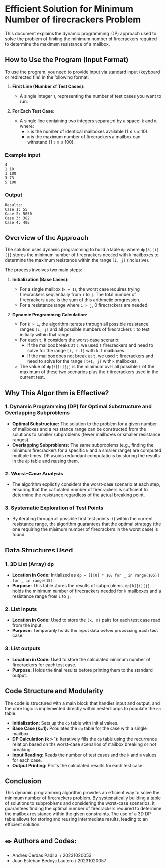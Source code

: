 # Efficient Solution for Minimum Number of firecrackers Problem

This document explains the dynamic programming (DP) approach used to solve the problem of finding the minimum number of firecrackers required to determine the maximum resistance of a mailbox.

## How to Use the Program (Input Format)

To use the program, you need to provide input via standard input (keyboard or redirected file) in the following format:

1.  **First Line (Number of Test Cases):**
    - A single integer `T`, representing the number of test cases you want to run.

2.  **For Each Test Case:**
    - A single line containing two integers separated by a space: `k` and `m`, where:
        - `k` is the number of identical mailboxes available (1 ≤ `k` ≤ 10).
        - `m` is the maximum number of firecrackers a mailbox can withstand (1 ≤ `m` ≤ 100).

### Example input
```
4
1 10
1 100
3 73
5 100
```

### Output
```
Results:
Case 1: 55
Case 2: 5050
Case 3: 382
Case 4: 495
```

## Overview of the Approach

The solution uses dynamic programming to build a table `dp` where `dp[k][i][j]` stores the minimum number of firecrackers needed with `k` mailboxes to determine the maximum resistance within the range `[i, j]` (inclusive).

The process involves two main steps:

1.  **Initialization (Base Cases):**
    - For a single mailbox (`k = 1`), the worst case requires trying firecrackers sequentially from `i` to `j`. The total number of firecrackers used is the sum of this arithmetic progression.
    - For a resistance range where `i > j`, 0 firecrackers are needed.

2.  **Dynamic Programming Calculation:**
    - For `k > 1`, the algorithm iterates through all possible resistance ranges `[i, j]` and all possible numbers of firecrackers `t` to test initially within that range.
    - For each `t`, it considers the worst-case scenario:
        - If the mailbox breaks at `t`, we used `t` firecrackers and need to solve for the range `[i, t-1]` with `k-1` mailboxes.
        - If the mailbox does not break at `t`, we used `t` firecrackers and need to solve for the range `[t+1, j]` with `k` mailboxes.
    - The value of `dp[k][i][j]` is the minimum over all possible `t` of the maximum of these two scenarios plus the `t` firecrackers used in the current test.

## Why This Algorithm is Effective?

### 1. **Dynamic Programming (DP) for Optimal Substructure and Overlapping Subproblems**
- **Optimal Substructure:** The solution to the problem for a given number of mailboxes and a resistance range can be constructed from the solutions to smaller subproblems (fewer mailboxes or smaller resistance ranges).
- **Overlapping Subproblems:** The same subproblems (e.g., finding the minimum firecrackers for a specific `k` and a smaller range) are computed multiple times. DP avoids redundant computations by storing the results in the `dp` table and reusing them.

### 2. **Worst-Case Analysis**
- The algorithm explicitly considers the worst-case scenario at each step, ensuring that the calculated number of firecrackers is sufficient to determine the resistance regardless of the actual breaking point.

### 3. **Systematic Exploration of Test Points**
- By iterating through all possible first test points (`t`) within the current resistance range, the algorithm guarantees that the optimal strategy (the one requiring the minimum number of firecrackers in the worst case) is found.

## Data Structures Used

### 1. **3D List (Array) dp**
- **Location in Code:** Initialized as `dp = [[[0] * 105 for _ in range(105)] for _ in range(15)]`.
- **Purpose:** This table stores the results of subproblems. `dp[k][i][j]` holds the minimum number of firecrackers needed for `k` mailboxes and a resistance range from `i` to `j`.

### 2. **List inputs**
- **Location in Code:** Used to store the `(k, m)` pairs for each test case read from the input.
- **Purpose:** Temporarily holds the input data before processing each test case.

### 3. **List outputs**
- **Location in Code:** Used to store the calculated minimum number of firecrackers for each test case.
- **Purpose:** Holds the final results before printing them to the standard output.

## Code Structure and Modularity

The code is structured with a main block that handles input and output, and the core logic is implemented directly within nested loops to populate the `dp` table.

- **Initialization:** Sets up the `dp` table with initial values.
- **Base Case (k=1):** Populates the `dp` table for the case with a single mailbox.
- **DP Calculation (k > 1):** Iteratively fills the `dp` table using the recurrence relation based on the worst-case scenarios of mailbox breaking or not breaking.
- **Input Reading:** Reads the number of test cases and the `k` and `m` values for each case.
- **Output Printing:** Prints the calculated results for each test case.

## Conclusion

This dynamic programming algorithm provides an efficient way to solve the minimum number of firecrackers problem. By systematically building a table of solutions to subproblems and considering the worst-case scenarios, it guarantees finding the optimal number of firecrackers required to determine the mailbox resistance within the given constraints. The use of a 3D DP table allows for storing and reusing intermediate results, leading to an efficient solution.

## ✒️ Authors and Codes:

- Andres Cerdas Padilla  / 20231020053
- Juan Esteban Bedoya Lautero / 20231020057